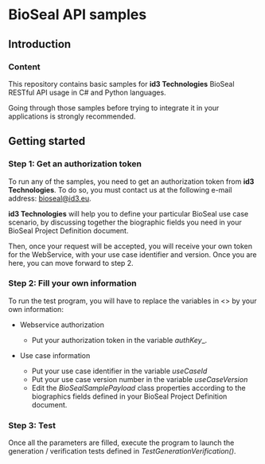 # BioSeal API samples

## Introduction

### Content

This repository contains basic samples for **id3 Technologies** BioSeal RESTful API usage in C# and Python languages.

Going through those samples before trying to integrate it in your applications is strongly recommended.

## Getting started

### Step 1: Get an authorization token

To run any of the samples, you need to get an authorization token from **id3 Technologies**. To do so, you must contact us at the following e-mail address: bioseal@id3.eu.

**id3 Technologies** will help you to define your particular BioSeal use case scenario, by discussing together the biographic fields you need in your BioSeal Project Definition document.

Then, once your request will be accepted, you will receive your own token for the WebService, with your use case identifier and version. Once you are here, you can move forward to step 2.


### Step 2: Fill your own information

To run the test program, you will have to replace the variables in <> by your own information:

- Webservice authorization
    - Put your authorization token in the variable _authKey__.

- Use case information
    - Put your use case identifier in the variable _useCaseId_
    - Put your use case version number in the variable _useCaseVersion_
    - Edit the _BioSealSamplePayload_ class properties according to the biographics fields defined in your BioSeal Project Definition document.

### Step 3: Test

Once all the parameters are filled, execute the program to launch the generation / verification tests defined in _TestGenerationVerification()_.
